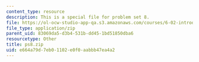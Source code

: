 ```yaml
---
content_type: resource
description: This is a special file for problem set 8.
file: https://ol-ocw-studio-app-qa.s3.amazonaws.com/courses/6-02-introduction-to-eecs-ii-digital-communication-systems-fall-2012/e664a79d7eb01102e0f0aabbb47ea4a2_ps8.zip
file_type: application/zip
parent_uid: 83069da5-d3b4-531b-dd45-1bd51850dba6
resourcetype: Other
title: ps8.zip
uid: e664a79d-7eb0-1102-e0f0-aabbb47ea4a2
---
```

